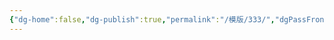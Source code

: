 ```yaml
---
{"dg-home":false,"dg-publish":true,"permalink":"/模版/333/","dgPassFrontmatter":true,"noteIcon":"","created":"2024-06-29T14:19:34.267+08:00","updated":"2024-06-29T14:20:08.828+08:00"}
---
```


